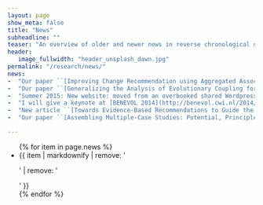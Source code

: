 ```yaml
---
layout: page
show_meta: false
title: "News"
subheadline: ""
teaser: "An overview of older and newer news in reverse chronological order"
header:
   image_fullwidth: "header_unsplash_dawn.jpg"
permalink: "/research/news/"
news:
-  "Our paper ``[Improving Change Recommendation using Aggregated Association Rules](https://www.simula.no/publications/improving-change-recommendation-using-aggregated-association-rules)'' (with Thomas Rolfsnes, Stefano Di Alesio, Razieh Behjati and Dave Binkley) was accepted for the main research track at [MSR 2016](http://2016.msrconf.org/)."
-  "Our paper ``[Generalizing the Analysis of Evolutionary Coupling for Software Change Impact Analysis](https://www.simula.no/publications/generalizing-analysis-evolutionary-coupling-software-change-impact-analysis)'' (with Thomas Rolfsnes, Stefano Di Alesio, Razieh Behjati and Dave Binkley) was accepted for the main research track at [SANER 2016](http://saner.inf.usi.ch/)."
-  "Summer 2015: New website: moved from an overbooked shared Wordpress hosting service to a combination of handcrafted and DSL generated content on GitHub Pages."
-  "I will give a keynote at [BENEVOL 2014](http://benevol.cwi.nl/2014/) in Amsterdam, the Netherlands"
-  "New article ``[Towards Evidence-Based Recommendations to Guide the Evolution of Component-Based Product Families](https://www.simula.no/publications/towards_evidence-based_recommendations)'' accepted in [SCP](http://www.sciencedirect.com/science/article/pii/S0167642313002931)"
-  "Our paper ``[Assembling Multiple-Case Studies: Potential, Principles and Practical Considerations](https://www.simula.no/publications/Simula.simula.1916)'' (with Aiko Yamashita) was accepted at [EASE 2014](http://ease2014.org/)."

---
```


<ul>
    {% for item in page.news %}
    <li>{{ item | markdownify | remove: '<p>' | remove: '</p>' }}</li>
    {% endfor %}
</ul>
